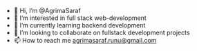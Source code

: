 - 👋 Hi, I’m @AgrimaSaraf
- 👀 I’m interested in full stack web-development
- 🌱 I’m currently learning backend development
- 💞️ I’m looking to collaborate on fullstack development projects
- 📫 How to reach me agrimasaraf.runu@gmail.com

<!---
AgrimaSaraf/AgrimaSaraf is a ✨ special ✨ repository because its `README.md` (this file) appears on your GitHub profile.
You can click the Preview link to take a look at your changes.
--->

